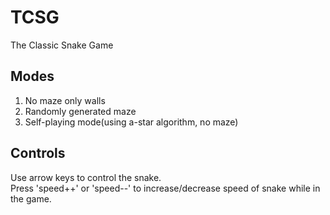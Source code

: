 # TCSG
The Classic Snake Game

## Modes
<ol>
  <li>No maze only walls</li>
  <li>Randomly generated maze</li>
  <li>Self-playing mode(using a-star algorithm, no maze)</li>
</ol>

## Controls 
Use arrow keys to control the snake.<br>Press 'speed++' or 'speed--' to increase/decrease speed of snake while in the game.
